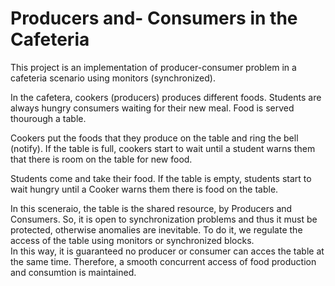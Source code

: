 # Producers and- Consumers in the Cafeteria

This project is an implementation of producer-consumer problem in a cafeteria scenario using monitors (synchronized).

In the cafetera, cookers (producers) produces different foods. 
Students are always hungry consumers waiting for their new meal.
Food is served thourough a table.

Cookers put the foods that they produce on the table and ring the bell (notify). 
If the table is full, cookers start to wait until a student warns them that there is room on the table for new food.  

Students come and take their food. If the table is empty, students start to wait hungry until a Cooker warns them 
there is food on the table.

In this sceneraio, the table is the shared resource, by Producers and Consumers. So, it is open to synchronization problems and thus it must be protected, 
otherwise anomalies are inevitable.
To do it, we regulate the access of the table using monitors or synchronized blocks.  
In this way, it is guaranteed no producer or consumer can acces the table at the same time. 
Therefore, a smooth concurrent access of food production and consumtion is maintained.

